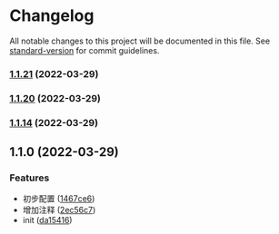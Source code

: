 # Changelog

All notable changes to this project will be documented in this file. See [standard-version](https://github.com/conventional-changelog/standard-version) for commit guidelines.

### [1.1.21](https://github.com/limoon7/commonRollup/compare/v1.1.20...v1.1.21) (2022-03-29)

### [1.1.20](https://github.com/limoon7/commonRollup/compare/v1.1.14...v1.1.20) (2022-03-29)

### [1.1.14](https://github.com/limoon7/commonRollup/compare/v1.1.0...v1.1.14) (2022-03-29)

## 1.1.0 (2022-03-29)


### Features

* 初步配置 ([1467ce6](https://github.com/limoon7/commonRollup/commit/1467ce692df1cef43af55e7e8a7ccb175998ae4e))
* 增加注释 ([2ec56c7](https://github.com/limoon7/commonRollup/commit/2ec56c7d62dd61ea161529db38c7f269f058f50c))
* init ([da15416](https://github.com/limoon7/commonRollup/commit/da15416d186861799bcfd883c5a79e45faa9a176))
